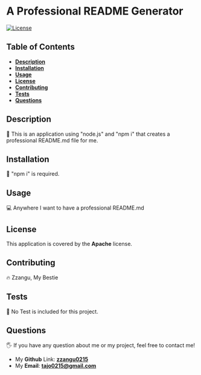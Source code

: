 
# A Professional README Generator

[![License](https://img.shields.io/badge/License-Apache%202.0-blue.svg)](https://opensource.org/licenses/Apache-2.0)

## Table of Contents
- [**Description**](#description)
- [**Installation**](#installation)
- [**Usage**](#usage)
- [**License**](#license)
- [**Contributing**](#contributing)
- [**Tests**](#tests)
- [**Questions**](#questions)

## Description
📑 This is an application using "node.js" and "npm i" that creates a professional README.md file for me.

## Installation
💾 "npm i" is required. 

## Usage
💻 Anywhere I want to have a professional README.md

## License
This application is covered by the **Apache** license.

## Contributing
🔥 Zzangu, My Bestie

## Tests
📌 No Test is included for this project.

## Questions
🖐 If you have any question about me or my project, feel free to contact me!  
- My **Github** Link: [**zzangu0215**](https://github.com/zzangu0215)  
- My **Email**: **tajo0215@gmail.com**
